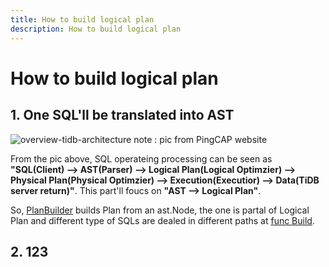 ```yaml
---
title: How to build logical plan
description: How to build logical plan
---
```


# How to build logical plan

## 1. One SQL'll be translated into AST

![overview-tidb-architecture](https://pic4.zhimg.com/80/v2-ada27a924bb54e304da9811094eacacf_1440w.webp)
note : pic from PingCAP website

From the pic above, SQL operateing processing can be seen as **"SQL(Client) --> AST(Parser) --> Logical Plan(Logical Optimzier) --> Physical Plan(Physical Optimzier) --> Execution(Executior) --> Data(TiDB server return)"**. This part'll foucs on **"AST --> Logical Plan"**.

So, [PlanBuilder](https://github.com/pingcap/tidb/blob/eb35c773b512e4e00c42caf7f04ea7397d00c127/planner/core/planbuilder.go#L489) builds Plan from an ast.Node, the one is partal of Logical Plan and different type of SQLs are dealed in different paths at [func Build](https://github.com/pingcap/tidb/blob/eb35c773b512e4e00c42caf7f04ea7397d00c127/planner/core/planbuilder.go#L779).

## 2. 123
